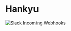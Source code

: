 # Hankyu
[![Slack Incoming Webhooks](https://github.com/tanakadaichi1989/Hankyu/actions/workflows/githubactions.yml/badge.svg?branch=main)](https://github.com/tanakadaichi1989/Hankyu/actions/workflows/githubactions.yml)
